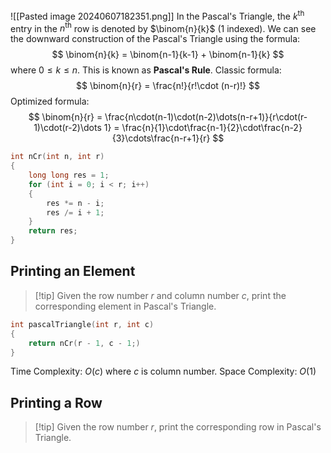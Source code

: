 ![[Pasted image 20240607182351.png]]
In the Pascal's Triangle, the $k^\text{th}$ entry in the $n^\text{th}$ row is denoted by $\binom{n}{k}$ ($1$ indexed).
We can see the downward construction of the Pascal's Triangle using the formula:
$$
\binom{n}{k} = \binom{n-1}{k-1} + \binom{n-1}{k}
$$
where $0\le k\le n$. This is known as **Pascal's Rule**.
Classic formula:
$$
\binom{n}{r} = \frac{n!}{r!\cdot (n-r)!}
$$
Optimized formula:
$$
\binom{n}{r} = \frac{n\cdot(n-1)\cdot(n-2)\dots(n-r+1)}{r\cdot(r-1)\cdot(r-2)\dots 1} = \frac{n}{1}\cdot\frac{n-1}{2}\cdot\frac{n-2}{3}\cdots\frac{n-r+1}{r}
$$
```cpp
int nCr(int n, int r)
{
	long long res = 1;
	for (int i = 0; i < r; i++)
	{
		res *= n - i;
		res /= i + 1;
	}
	return res;
}
```
## Printing an Element
> [!tip] Given the row number $r$ and column number $c$, print the corresponding element in Pascal's Triangle.

```cpp
int pascalTriangle(int r, int c)
{
	return nCr(r - 1, c - 1;)
}
```
Time Complexity: $O(c)$ where $c$ is column number.
Space Complexity: $O(1)$
## Printing a Row
> [!tip] Given the row number $r$, print the corresponding row in Pascal's Triangle.